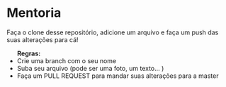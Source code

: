 # Mentoria

Faça o clone desse repositório, adicione um arquivo e faça um push das suas alterações para cá!
<ul>
<b> Regras: </b>
<li>Crie uma branch com o seu nome </li>
<li>Suba seu arquivo (pode ser uma foto, um texto... ) </li>
<li>Faça um PULL REQUEST para mandar suas alterações para a master </li>
</ul>  

